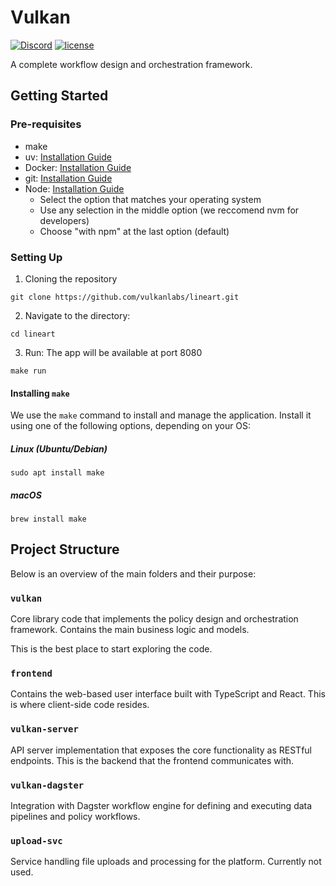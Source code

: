 # Vulkan

[![Discord](https://img.shields.io/badge/Discord-Vulkan%20Labs-5865F2.svg?logo=discord)](https://discord.gg/2tAYKfJynV)
[![license](https://img.shields.io/badge/License-Apache_2.0-green)](https://github.com/vulkanlabs/lineart/blob/master/LICENSE)

A complete workflow design and orchestration framework.

## Getting Started

### Pre-requisites

- make
- uv: [Installation Guide](https://github.com/astral-sh/uv?tab=readme-ov-file#installation)
- Docker: [Installation Guide](https://docs.docker.com/get-started/get-docker/)
- git: [Installation Guide](https://git-scm.com/book/en/v2/Getting-Started-Installing-Git)
- Node: [Installation Guide](https://nodejs.org/en/download)
  - Select the option that matches your operating system
  - Use any selection in the middle option (we reccomend nvm for developers)
  - Choose "with npm" at the last option (default)

### Setting Up

1. Cloning the repository

```
git clone https://github.com/vulkanlabs/lineart.git
```

2. Navigate to the directory:

```
cd lineart
```

3. Run: The app will be available at port 8080

```
make run
```

#### Installing `make`

We use the `make` command to install and manage the application. Install it using one of the following options, depending on your OS:

##### Linux (Ubuntu/Debian)

```
sudo apt install make
```

##### macOS

```
brew install make
```

## Project Structure

Below is an overview of the main folders and their purpose:

### `vulkan`

Core library code that implements the policy design and orchestration framework. Contains the main business logic and models.

This is the best place to start exploring the code.

### `frontend`

Contains the web-based user interface built with TypeScript and React. This is where client-side code resides.

### `vulkan-server`

API server implementation that exposes the core functionality as RESTful endpoints. This is the backend that the frontend communicates with.

### `vulkan-dagster`

Integration with Dagster workflow engine for defining and executing data pipelines and policy workflows.

### `upload-svc`

Service handling file uploads and processing for the platform. Currently not used.
